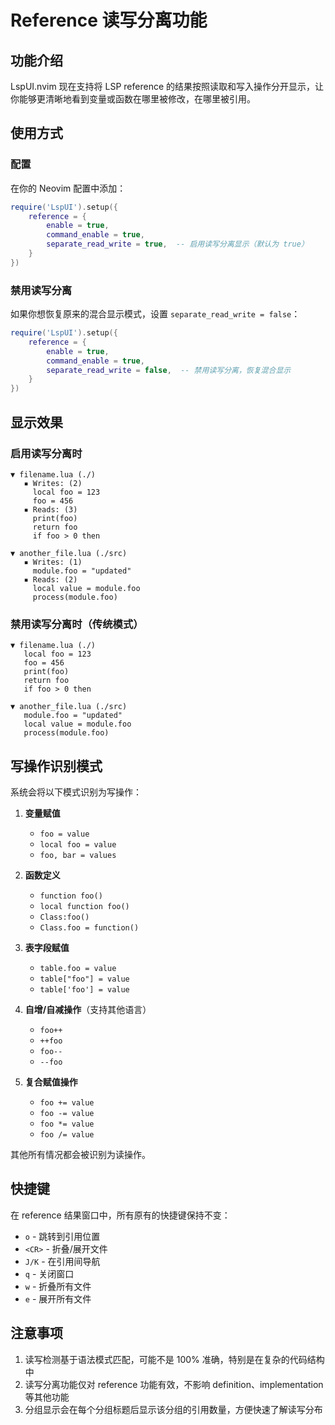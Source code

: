 # Reference 读写分离功能

## 功能介绍

LspUI.nvim 现在支持将 LSP reference 的结果按照读取和写入操作分开显示，让你能够更清晰地看到变量或函数在哪里被修改，在哪里被引用。

## 使用方式

### 配置

在你的 Neovim 配置中添加：

```lua
require('LspUI').setup({
    reference = {
        enable = true,
        command_enable = true,
        separate_read_write = true,  -- 启用读写分离显示（默认为 true）
    }
})
```

### 禁用读写分离

如果你想恢复原来的混合显示模式，设置 `separate_read_write = false`：

```lua
require('LspUI').setup({
    reference = {
        enable = true,
        command_enable = true,
        separate_read_write = false,  -- 禁用读写分离，恢复混合显示
    }
})
```

## 显示效果

### 启用读写分离时

```
▼ filename.lua (./)
   ▪ Writes: (2)
     local foo = 123
     foo = 456
   ▪ Reads: (3)
     print(foo)
     return foo
     if foo > 0 then

▼ another_file.lua (./src)
   ▪ Writes: (1)
     module.foo = "updated"
   ▪ Reads: (2)
     local value = module.foo
     process(module.foo)
```

### 禁用读写分离时（传统模式）

```
▼ filename.lua (./)
   local foo = 123
   foo = 456
   print(foo)
   return foo
   if foo > 0 then

▼ another_file.lua (./src)
   module.foo = "updated"
   local value = module.foo
   process(module.foo)
```

## 写操作识别模式

系统会将以下模式识别为写操作：

1. **变量赋值**
   - `foo = value`
   - `local foo = value`
   - `foo, bar = values`

2. **函数定义**
   - `function foo()`
   - `local function foo()`
   - `Class:foo()`
   - `Class.foo = function()`

3. **表字段赋值**
   - `table.foo = value`
   - `table["foo"] = value`
   - `table['foo'] = value`

4. **自增/自减操作**（支持其他语言）
   - `foo++`
   - `++foo`
   - `foo--`
   - `--foo`

5. **复合赋值操作**
   - `foo += value`
   - `foo -= value`
   - `foo *= value`
   - `foo /= value`

其他所有情况都会被识别为读操作。

## 快捷键

在 reference 结果窗口中，所有原有的快捷键保持不变：

- `o` - 跳转到引用位置
- `<CR>` - 折叠/展开文件
- `J/K` - 在引用间导航
- `q` - 关闭窗口
- `w` - 折叠所有文件
- `e` - 展开所有文件

## 注意事项

1. 读写检测基于语法模式匹配，可能不是 100% 准确，特别是在复杂的代码结构中
2. 读写分离功能仅对 reference 功能有效，不影响 definition、implementation 等其他功能
3. 分组显示会在每个分组标题后显示该分组的引用数量，方便快速了解读写分布